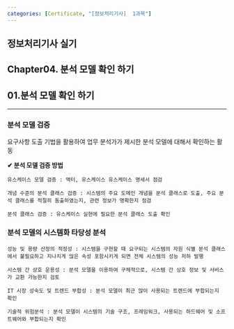 ```yaml
---
categories: [Certificate, "[정보처리기사]  1과목"]
---
```


## 정보처리기사 실기

## Chapter04. 분석 모델 확인 하기

## 01.분석 모델 확인 하기

<hr>

### 분석 모델 검증

요구사항 도출 기법을 활용하여 업무 분석가가 제시한 분석 모델에 대해서 확인하는 활동

**✔ 분석 모델 검증 방법**

```
유스케이스 모델 검증 : 액터, 유스케이스 유스케이스 명세서 점검

개념 수준의 분석 클래스 검증 : 시스템의 주요 도메인 개념을 분석 클래스로 도출, 주요 분석 클래스를 적절히 돔출하였는지, 관련 정보가 명확한지 점검

분석 클래스 검증 : 유스케이스 실현에 필요한 분석 클래스 도출 확인
```

### 분석 모델의 시스템화 타당성 분석

```
성능 및 용량 산정의 적정성 : 시스템을 구현할 때 요구되는 시스템의 자원 식별 분석 클래스에서 불필요하고 지나치게 많은 속성 포함시키게 되면 전체 시스템의 성능 저하 발행

시스템 간 상호 운용성 : 분석 모델을 이용하여 구체적으로, 시스템 간 상호 정보 및 서비스가 교환 가능한지 검토

IT 시장 성숙도 및 트렌드 부합성 : 분석 모델이 최근 많이 사용되는 트렌드에 부합되는지 확인

기술적 위험분석 : 분석 모델이 시스템의 기술 구조, 프레임워크, 사용되는 하드웨어 및 소프트웨어와 부합되는지 확인
```
